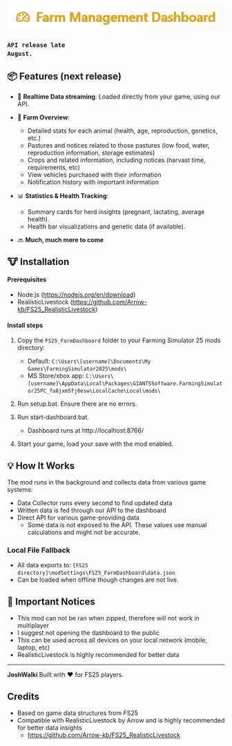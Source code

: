![alt text](https://github.com/JoshWalki/FarmDashboard/blob/main/web/assests/img/logo.png "Logo")

### <code>API release late August.</code>

## 📦 Features (next release)

- 📁 **Realtime Data streaming**: Loaded directly from your game, using our API.
- 🐄 **Farm Overview**:

  - Detailed stats for each animal (health, age, reproduction, genetics, etc.)
  - Pastures and notices related to those pastures (low food, water, reproduction information, storage estimates)
  - Crops and related information, including notices (harvast time, requirements, etc)
  - View vehicles purchased with their information
  - Notification history with important information

- 📊 **Statistics & Health Tracking**:

  - Summary cards for herd insights (pregnant, lactating, average health).
  - Health bar visualizations and genetic data (if available).

- 🔜 **Much, much more to come**

## 🐮 Installation

#### Prerequisites

- Node.js (https://nodejs.org/en/download)
- RealisticLivestock (https://github.com/Arrow-kb/FS25_RealisticLivestock)

#### Install steps

1. Copy the `FS25_FarmDashboard` folder to your Farming Simulator 25 mods directory:

   - Default: `C:\Users\[username]\Documents\My Games\FarmingSimulator2025\mods\`
   - MS Store/xbox app: `C:\Users\[username]\AppData\Local\Packages\GIANTSSoftware.FarmingSimulator25PC_fa8jxm5fj0esw\LocalCache\Local\mods\`

2. Run setup.bat. Ensure there are no errors.

3. Run start-dashboard.bat.

   - Dashboard runs at http://localhost:8766/

4. Start your game, load your save with the mod enabled.

## 💡 How It Works

The mod runs in the background and collects data from various game systems:

- Data Collector runs every second to find updated data
- Written data is fed through our API to the dashboard
- Direct API for various game-providing data
  - Some data is not exposed to the API. These values use manual calculations and might not be accurate.

### Local File Fallback

- All data exports to: `[FS25 directory]\modSettings\FS25_FarmDashboard\data.json`
- Can be loaded when offline though changes are not live.

## 📌 Important Notices

- This mod can not be ran when zipped, therefore will not work in multiplayer
- I suggest not opening the dashboard to the public
- This can be used across all devices on your local network (mobile, laptop, etc)
- RealisticLivestock is highly recommended for better data

---

**JoshWalki**
Built with ❤️ for FS25 players.

## Credits

- Based on game data structures from FS25
- Compatible with RealisticLivestock by Arrow and is highly recommended for better data insights
  - https://github.com/Arrow-kb/FS25_RealisticLivestock
